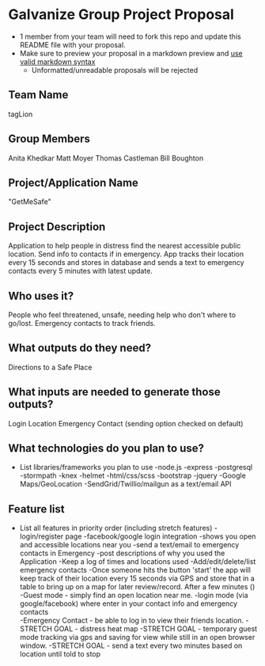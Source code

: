 # Galvanize Group Project Proposal

* 1 member from your team will need to fork this repo and update this README file with your proposal.
* Make sure to preview your proposal in a markdown preview and [use valid markdown syntax](https://help.github.com/articles/basic-writing-and-formatting-syntax/)
  * Unformatted/unreadable proposals will be rejected

## Team Name
tagLion

## Group Members
Anita Khedkar
Matt Moyer
Thomas Castleman
Bill Boughton

## Project/Application Name
"GetMeSafe"

## Project Description
Application to help people in distress find the nearest accessible public location.  Send info to contacts if in emergency.  App tracks their location every 15 seconds and stores in database and sends a text to emergency contacts every 5 minutes with latest update.

## Who uses it?
People who feel threatened, unsafe, needing help who don't where to go/lost.  Emergency contacts to track friends.    

## What outputs do they need?
Directions to a Safe Place

## What inputs are needed to generate those outputs?
Login
Location
Emergency Contact (sending option checked on default)


## What technologies do you plan to use?
* List libraries/frameworks you plan to use
-node.js
-express
-postgresql
-stormpath
-knex
-helmet
-html/css/scss
-bootstrap
-jquery
-Google Maps/GeoLocation
-SendGrid/Twillio/mailgun as a text/email API




## Feature list
* List all features in priority order (including stretch features)
-login/register page
-facebook/google login integration
-shows you open and accessible locations near you
-send a text/email to emergency contacts in Emergency
-post descriptions of why you used the Application
-Keep a log of times and locations used
-Add/edit/delete/list emergency contacts
-Once someone hits the button 'start' the app will keep track of their location every 15 seconds via GPS and store that in a table to bring up on a map for later review/record. After a few minutes ()
-Guest mode - simply find an open location near me.
-login mode (via google/facebook) where enter in your contact info and emergency contacts  
-Emergency Contact - be able to log in to view their friends location.
-STRETCH GOAL - distress heat map
-STRETCH GOAL - temporary guest mode tracking via gps and saving for view while still in an open browser window. 
-STRETCH GOAL - send a text every two minutes based on location until told to stop
